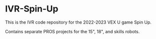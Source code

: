 # IVR-Spin-Up

This is the IVR code repository for the 2022-2023 VEX U game Spin Up.

Contains separate PROS projects for the 15", 18", and skills robots.
